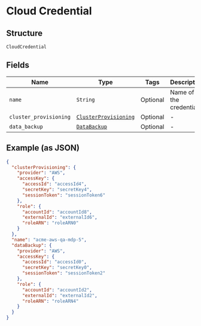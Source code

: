 
# Cloud Credential

## Structure

`CloudCredential`

## Fields

| Name | Type | Tags | Description |
|  --- | --- | --- | --- |
| `name` | `String` | Optional | Name of the credentials. |
| `cluster_provisioning` | [`ClusterProvisioning`](../../doc/models/cluster-provisioning.md) | Optional | - |
| `data_backup` | [`DataBackup`](../../doc/models/data-backup.md) | Optional | - |

## Example (as JSON)

```json
{
  "clusterProvisioning": {
    "provider": "AWS",
    "accessKey": {
      "accessId": "accessId4",
      "secretKey": "secretKey4",
      "sessionToken": "sessionToken6"
    },
    "role": {
      "accountId": "accountId8",
      "externalId": "externalId6",
      "roleARN": "roleARN0"
    }
  },
  "name": "acme-aws-qa-mdp-5",
  "dataBackup": {
    "provider": "AWS",
    "accessKey": {
      "accessId": "accessId0",
      "secretKey": "secretKey0",
      "sessionToken": "sessionToken2"
    },
    "role": {
      "accountId": "accountId2",
      "externalId": "externalId2",
      "roleARN": "roleARN4"
    }
  }
}
```

